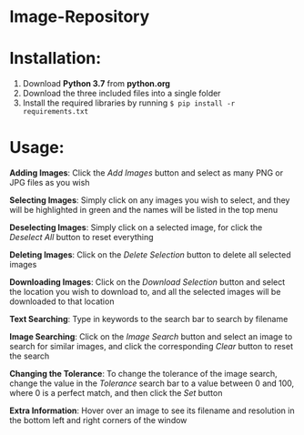 # Image-Repository

# Installation:
1. Download **Python 3.7** from **python.org**
2. Download the three included files into a single folder
3. Install the required libraries by running `$ pip install -r requirements.txt`

# Usage:
**Adding Images**:
Click the *Add Images* button and select as many PNG or JPG files as you wish

**Selecting Images**:
Simply click on any images you wish to select, and they will be highlighted in green and the names will be listed in the top menu

**Deselecting Images**:
Simply click on a selected image, for click the *Deselect All* button to reset everything

**Deleting Images**:
Click on the *Delete Selection* button to delete all selected images

**Downloading Images**:
Click on the *Download Selection* button and select the location you wish to download to, and all the selected images will be downloaded to that location

**Text Searching**:
Type in keywords to the search bar to search by filename

**Image Searching**:
Click on the *Image Search* button and select an image to search for similar images, and click the corresponding *Clear* button to reset the search

**Changing the Tolerance**:
To change the tolerance of the image search, change the value in the *Tolerance* search bar to a value between 0 and 100, where 0 is a perfect match, and then click the *Set* button

**Extra Information**:
Hover over an image to see its filename and resolution in the bottom left and right corners of the window
